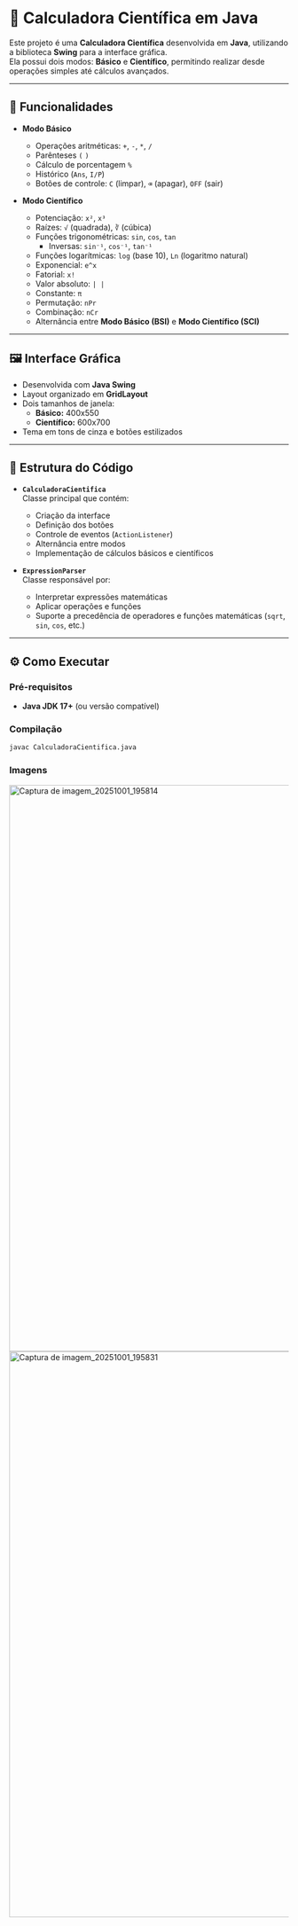 # 🧮 Calculadora Científica em Java

Este projeto é uma **Calculadora Científica** desenvolvida em **Java**, utilizando a biblioteca **Swing** para a interface gráfica.  
Ela possui dois modos: **Básico** e **Científico**, permitindo realizar desde operações simples até cálculos avançados.

---

## 🚀 Funcionalidades

- **Modo Básico**
    - Operações aritméticas: `+`, `-`, `*`, `/`
    - Parênteses `(` `)`
    - Cálculo de porcentagem `%`
    - Histórico (`Ans`, `I/P`)
    - Botões de controle: `C` (limpar), `⌫` (apagar), `OFF` (sair)

- **Modo Científico**
    - Potenciação: `x²`, `x³`
    - Raízes: `√` (quadrada), `∛` (cúbica)
    - Funções trigonométricas: `sin`, `cos`, `tan`
        - Inversas: `sin⁻¹`, `cos⁻¹`, `tan⁻¹`
    - Funções logarítmicas: `log` (base 10), `Ln` (logaritmo natural)
    - Exponencial: `e^x`
    - Fatorial: `x!`
    - Valor absoluto: `| |`
    - Constante: `π`
    - Permutação: `nPr`
    - Combinação: `nCr`
    - Alternância entre **Modo Básico (BSI)** e **Modo Científico (SCI)**

---

## 🖼️ Interface Gráfica

- Desenvolvida com **Java Swing**
- Layout organizado em **GridLayout**
- Dois tamanhos de janela:
    - **Básico:** 400x550
    - **Científico:** 600x700
- Tema em tons de cinza e botões estilizados

---

## 📂 Estrutura do Código

- **`CalculadoraCientifica`**  
  Classe principal que contém:
    - Criação da interface
    - Definição dos botões
    - Controle de eventos (`ActionListener`)
    - Alternância entre modos
    - Implementação de cálculos básicos e científicos

- **`ExpressionParser`**  
  Classe responsável por:
    - Interpretar expressões matemáticas
    - Aplicar operações e funções
    - Suporte a precedência de operadores e funções matemáticas (`sqrt`, `sin`, `cos`, etc.)

---

## ⚙️ Como Executar

### Pré-requisitos
- **Java JDK 17+** (ou versão compatível)

### Compilação
```bash
javac CalculadoraCientifica.java


```
### Imagens 

<img width="934" height="1022" alt="Captura de imagem_20251001_195814" src="https://github.com/user-attachments/assets/566aefaa-84af-4ecf-8b59-462d093fbd49" />

<img width="930" height="1021" alt="Captura de imagem_20251001_195831" src="https://github.com/user-attachments/assets/037c5c66-399c-4760-bbfa-4391a7a17b79" />



